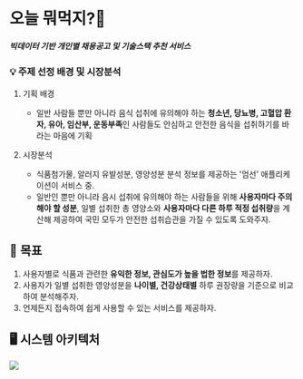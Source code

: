# 오늘 뭐먹지?:tomato:

##### 빅데이터 기반 개인별 채용공고 및 기술스택 추천 서비스



### 💡 주제 선정 배경 및 시장분석

1. 기획 배경
   - 일반 사람들 뿐만 아니라 음식 섭취에 유의해야 하는 **청소년, 당뇨병, 고혈압 환자, 유아, 임산부, 운동부족**인 사람들도 안심하고 안전한 음식을 섭취하기를 바라는 마음에 기획

2. 시장분석
   - 식품첨가물, 알러지 유발성분, 영양성분 분석 정보를 제공하는 '엄선' 애플리케이션이 서비스 중.
   - 일반인 뿐만 아니라 음시 섭취에 유의해야 하는 사람들을 위해 **사용자마다 주의해야 할 성분**, 일별 섭취한 총 영양소와 **사용자마다 다른 하루 적정 섭취량**을 계산해 제공하여 국민 모두가 안전한  섭취습관을 가질 수 있도록 도와주자. 



## 🎯 목표

1.  사용자별로 식품과 관련한 **유익한 정보, 관심도가 높을 법한 정보**를 제공하자.
2.  사용자가 일별 섭취한 영양성분을 **나이별, 건강상태별** 하루 권장량을 기준으로 비교하여 분석해주자.
3.  언제든지 접속하여 쉽게 사용할 수 있는 서비스를 제공하자.



## :desktop_computer: 시스템 아키텍처

![](https://user-images.githubusercontent.com/60774058/93716819-bce08980-fbac-11ea-910f-363ace07310b.png)
